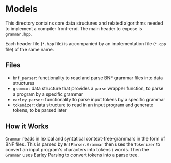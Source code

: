 # Models
This directory contains core data structures and related algorithms needed to implement a compiler front-end. The main header to expose is `grammar.hpp`.

Each header file (`*.hpp` file) is accompanied by an implementation file (`*.cpp` file) of the same name.

## Files
- `bnf_parser`: functionality to read and parse BNF grammar files into data structures
- `grammar`: data structure that provides a `parse` wrapper function, to parse a program by a specific grammar
- `earley_parser`: functionality to parse input tokens by a specific grammar
- `tokenizer`: data structure to read in an input program and generate tokens, to be parsed later

## How it Works
`Grammar` reads in lexical and syntatical context-free-grammars in the form of BNF files. This is parsed by `BnfParser`. `Grammar` then uses the `Tokenizer` to convert an input program's characters into tokens / words. Then the `Grammar` uses Earley Parsing to convert tokens into a parse tree.
